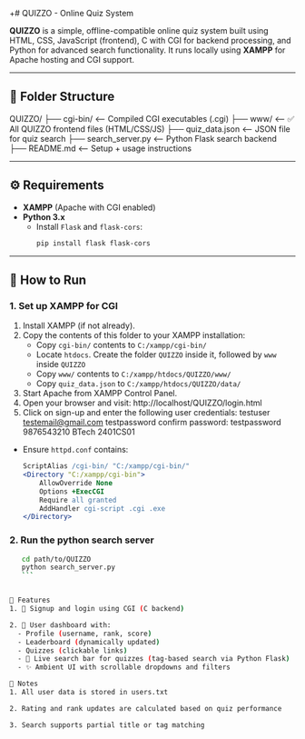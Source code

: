 +# QUIZZO - Online Quiz System

**QUIZZO** is a simple, offline-compatible online quiz system built using HTML, CSS, JavaScript (frontend), C with CGI for backend processing, and Python for advanced search functionality. It runs locally using **XAMPP** for Apache hosting and CGI support.

---

## 📁 Folder Structure
QUIZZO/
├── cgi-bin/            <-- Compiled CGI executables (.cgi)
├── www/                <-- ✅ All QUIZZO frontend files (HTML/CSS/JS)
├── quiz_data.json      <-- JSON file for quiz search
├── search_server.py    <-- Python Flask search backend
├── README.md           <-- Setup + usage instructions


---

## ⚙️ Requirements

- **XAMPP** (Apache with CGI enabled)
- **Python 3.x**
  - Install `Flask` and `flask-cors`:
    ```bash
    pip install flask flask-cors
    ```

---

## 🚀 How to Run

###  1. Set up XAMPP for CGI
1. Install XAMPP (if not already).
2. Copy the contents of this folder to your XAMPP installation:
   - Copy `cgi-bin/` contents to `C:/xampp/cgi-bin/`
   - Locate `htdocs`. Create the folder `QUIZZO` inside it, followed by `www` inside `QUIZZO`
   - Copy `www/` contents to `C:/xampp/htdocs/QUIZZO/www/`
   - Copy `quiz_data.json` to `C:/xampp/htdocs/QUIZZO/data/`
3. Start Apache from XAMPP Control Panel.
4. Open your browser and visit:
   http://localhost/QUIZZO/login.html
5. Click on sign-up and enter the following user credentials:
testuser
testemail@gmail.com
testpassword
confirm password: testpassword
9876543210
BTech
2401CS01

- Ensure `httpd.conf` contains:
  ```apache
  ScriptAlias /cgi-bin/ "C:/xampp/cgi-bin/"
  <Directory "C:/xampp/cgi-bin">
      AllowOverride None
      Options +ExecCGI
      Require all granted
      AddHandler cgi-script .cgi .exe
  </Directory>

### 2. Run the python search server
 ```bash
    cd path/to/QUIZZO
    python search_server.py
    ```


🧠 Features
1. 🔐 Signup and login using CGI (C backend)

2. 🧑 User dashboard with:
   - Profile (username, rank, score)
   - Leaderboard (dynamically updated)
   - Quizzes (clickable links)
   - 🔎 Live search bar for quizzes (tag-based search via Python Flask)
   - ✨ Ambient UI with scrollable dropdowns and filters

📌 Notes
1. All user data is stored in users.txt

2. Rating and rank updates are calculated based on quiz performance

3. Search supports partial title or tag matching

